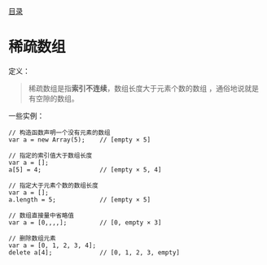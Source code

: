 [目录](./)
# 稀疏数组

定义：
> 稀疏数组是指**索引不连续**，数组长度大于元素个数的数组 ，通俗地说就是 有空隙的数组。

一些实例：
```
// 构造函数声明一个没有元素的数组
var a = new Array(5);    // [empty × 5]

// 指定的索引值大于数组长度
var a = [];
a[5] = 4;                // [empty × 5, 4]

// 指定大于元素个数的数组长度
var a = [];
a.length = 5;            // [empty × 5]

// 数组直接量中省略值
var a = [0,,,,];         // [0, empty × 3]

// 删除数组元素
var a = [0, 1, 2, 3, 4];
delete a[4];             // [0, 1, 2, 3, empty]
```